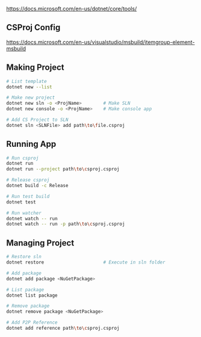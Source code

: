 https://docs.microsoft.com/en-us/dotnet/core/tools/

## CSProj Config
https://docs.microsoft.com/en-us/visualstudio/msbuild/itemgroup-element-msbuild

## Making Project
```bash
# List template
dotnet new --list

# Make new project
dotnet new sln -o <ProjName>        # Make SLN
dotnet new console -o <ProjName>    # Make console app

# Add CS Project to SLN
dotnet sln <SLNFile> add path\to\file.csproj
```

## Running App
```bash
# Run csproj
dotnet run
dotnet run --project path\to\csproj.csproj

# Release csproj
dotnet build -c Release

# Run test build
dotnet test

# Run watcher
dotnet watch -- run
dotnet watch -- run -p path\to\csproj.csproj
```

## Managing Project
```bash
# Restore sln
dotnet restore                      # Execute in sln folder

# Add package
dotnet add package <NuGetPackage>

# List package
dotnet list package

# Remove package
dotnet remove package <NuGetPackage>

# Add P2P Reference
dotnet add reference path\to\csproj.csproj
```
